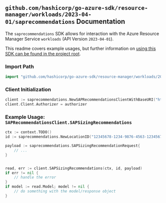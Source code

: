 
## `github.com/hashicorp/go-azure-sdk/resource-manager/workloads/2023-04-01/saprecommendations` Documentation

The `saprecommendations` SDK allows for interaction with the Azure Resource Manager Service `workloads` (API Version `2023-04-01`).

This readme covers example usages, but further information on [using this SDK can be found in the project root](https://github.com/hashicorp/go-azure-sdk/tree/main/docs).

### Import Path

```go
import "github.com/hashicorp/go-azure-sdk/resource-manager/workloads/2023-04-01/saprecommendations"
```


### Client Initialization

```go
client := saprecommendations.NewSAPRecommendationsClientWithBaseURI("https://management.azure.com")
client.Client.Authorizer = authorizer
```


### Example Usage: `SAPRecommendationsClient.SAPSizingRecommendations`

```go
ctx := context.TODO()
id := saprecommendations.NewLocationID("12345678-1234-9876-4563-123456789012", "locationValue")

payload := saprecommendations.SAPSizingRecommendationRequest{
	// ...
}


read, err := client.SAPSizingRecommendations(ctx, id, payload)
if err != nil {
	// handle the error
}
if model := read.Model; model != nil {
	// do something with the model/response object
}
```
